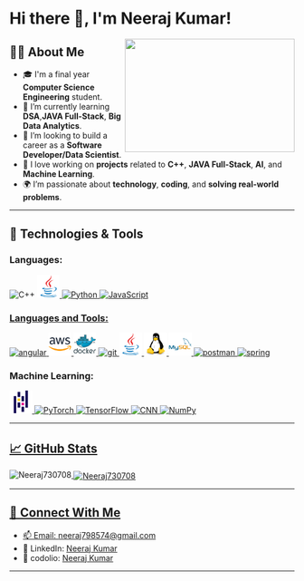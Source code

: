 # Hi there 👋, I'm Neeraj Kumar! 

<img align="right" src="https://camo.githubusercontent.com/f439125c820c4e61a4e13c7828d6eac20021a0e408b6ec6f9e0b1b2487c8de85/68747470733a2f2f6d69726f2e6d656469756d2e636f6d2f76322f726573697a653a6669743a3832382f302a37513379765349765f7430696f4a2d5a2e676966" width="300" height="200"/>

## 👨‍💻 About Me

- 🎓 I'm a final year **Computer Science Engineering** student.
- 🌱 I’m currently learning **DSA**,**JAVA Full-Stack**, **Big Data Analytics**.
- 💼 I’m looking to build a career as a **Software Developer/Data Scientist**.
- 🚀 I love working on **projects** related to **C++**, **JAVA Full-Stack**, **AI**, and **Machine Learning**.
- 🌍 I’m passionate about **technology**, **coding**, and **solving real-world problems**.

---

## 🔧 Technologies & Tools

### Languages:
![C++](https://img.shields.io/badge/-C++-00599C?style=flat-square&logo=c%2B%2B&logoColor=white)
<a href="https://www.java.com" target="_blank" rel="noreferrer"> <img src="https://raw.githubusercontent.com/devicons/devicon/master/icons/java/java-original.svg" alt="java" width="40" height="40"/> </a> <a href="https://www.linux.org/" target="_blank" rel="noreferrer"> 
![Python](https://img.shields.io/badge/Python-3776AB?style=flat-square&logo=python&logoColor=white)
![JavaScript](https://img.shields.io/badge/-JavaScript-F7DF1E?style=flat-square&logo=javascript&logoColor=black)

<h3 align="left">Languages and Tools:</h3>
<p align="left"> <a href="https://angular.io" target="_blank" rel="noreferrer"> <img src="https://angular.io/assets/images/logos/angular/angular.svg" alt="angular" width="40" height="40"/> </a> <a href="https://aws.amazon.com" target="_blank" rel="noreferrer"> <img src="https://raw.githubusercontent.com/devicons/devicon/master/icons/amazonwebservices/amazonwebservices-original-wordmark.svg" alt="aws" width="40" height="40"/> </a> <a href="https://www.docker.com/" target="_blank" rel="noreferrer"> <img src="https://raw.githubusercontent.com/devicons/devicon/master/icons/docker/docker-original-wordmark.svg" alt="docker" width="40" height="40"/> </a> <a href="https://git-scm.com/" target="_blank" rel="noreferrer"> <img src="https://www.vectorlogo.zone/logos/git-scm/git-scm-icon.svg" alt="git" width="40" height="40"/> </a> <a href="https://www.java.com" target="_blank" rel="noreferrer"> <img src="https://raw.githubusercontent.com/devicons/devicon/master/icons/java/java-original.svg" alt="java" width="40" height="40"/> </a> <a href="https://www.linux.org/" target="_blank" rel="noreferrer"> <img src="https://raw.githubusercontent.com/devicons/devicon/master/icons/linux/linux-original.svg" alt="linux" width="40" height="40"/> </a> <a href="https://www.mysql.com/" target="_blank" rel="noreferrer"> <img src="https://raw.githubusercontent.com/devicons/devicon/master/icons/mysql/mysql-original-wordmark.svg" alt="mysql" width="40" height="40"/> </a> <a href="https://postman.com" target="_blank" rel="noreferrer"> <img src="https://www.vectorlogo.zone/logos/getpostman/getpostman-icon.svg" alt="postman" width="40" height="40"/> </a> <a href="https://spring.io/" target="_blank" rel="noreferrer"> <img src="https://www.vectorlogo.zone/logos/springio/springio-icon.svg" alt="spring" width="40" height="40"/> </a> </p>


### Machine Learning:
 <a href="https://pandas.pydata.org/" target="_blank" rel="noreferrer"> <img src="https://raw.githubusercontent.com/devicons/devicon/2ae2a900d2f041da66e950e4d48052658d850630/icons/pandas/pandas-original.svg" alt="pandas" width="40" height="40"/>
![PyTorch](https://img.shields.io/badge/PyTorch-EE4C2C?style=flat-square&logo=pytorch&logoColor=white)
![TensorFlow](https://img.shields.io/badge/TensorFlow-FF6F00?style=flat-square&logo=tensorflow&logoColor=white)
![CNN](https://img.shields.io/badge/-CNN-FF6F00?style=flat-square&logo=cnn&logoColor=white)
![NumPy](https://img.shields.io/badge/NumPy-013243?style=flat-square&logo=numpy&logoColor=white)

---

## 📈 GitHub Stats

<p><img align="left" src="https://github-readme-stats.vercel.app/api/top-langs?username=Neeraj730708&show_icons=true&locale=en&layout=compact" alt="Neeraj730708" /></p>
<p>&nbsp;<img align="center" src="https://github-readme-stats.vercel.app/api?username=Neeraj730708&show_icons=true&locale=en" alt="Neeraj730708" /></p>


---


## 📣 Connect With Me

- 📫 Email: [neeraj798574@gmail.com](mailto:neeraj798574@gmail.com)
- 🔗 LinkedIn: [Neeraj Kumar](https://www.linkedin.com/in/neeraj73070/)
- 🧩 codolio: [Neeraj Kumar](https://codolio.com/profile/neel_) 

---



